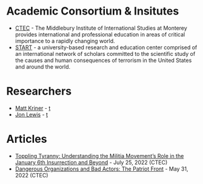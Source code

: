# Academic Consortium & Insitutes
- [CTEC](https://www.middlebury.edu/institute/academics/centers-initiatives/ctec) - The Middlebury Institute of International Studies at Monterey provides international and professional education in areas of critical importance to a rapidly changing world.
- [START](https://start.umd.edu/) - a university-based research and education center comprised of an international network of scholars committed to the scientific study of the causes and human consequences of terrorism in the United States and around the world.

# Researchers
- [Matt Kriner](https://www.middlebury.edu/institute/people/matt-kriner) - [t](https://twitter.com/mattkriner)
- [Jon Lewis](https://extremism.gwu.edu/jon-lewis) - [t](https://twitter.com/Jon_Lewis27)

# Articles
- [Toppling Tyranny: Understanding the Militia Movement’s Role in the January 6th Insurrection and Beyond](https://www.middlebury.edu/institute/academics/centers-initiatives/ctec/ctec-publications/toppling-tyranny-understanding-militia) - July 25, 2022 (CTEC)
- [Dangerous Organizations and Bad Actors: The Patriot Front](https://www.middlebury.edu/institute/academics/centers-initiatives/ctec/ctec-publications/dangerous-organizations-and-bad-actors-patriot) - May 31, 2022 (CTEC)
